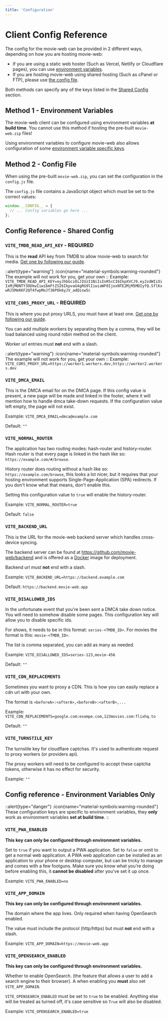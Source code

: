 ```yaml
---
title: 'Configuration'
---
```

# Client Config Reference

The config for the movie-web can be provided in 2 different ways, depending on how you are hosting movie-web:
- If you are using a static web hoster (Such as Vercel, Netlify or Cloudflare pages), you can use [environment variables](#method-1-environment-variables).
- If you are hosting movie-web using shared hosting (Such as cPanel or FTP), please use [the config file](#method-2-config-file).

Both methods can specify any of the keys listed in the [Shared Config](#config-reference-shared-config) section.

## Method 1 - Environment Variables
The movie-web client can be configured using environment variables **at build time**. You cannot use this method if hosting the pre-built `movie-web.zip` files!

Using environment variables to configure movie-web also allows configuration of some [environment variable specific keys](#config-reference-environment-variables-only).

## Method 2 - Config File
When using the pre-built `movie-web.zip`, you can set the configuration in the `config.js` file. 

The `config.js` file contains a JavaScript object which must be set to the correct values:
```js
window.__CONFIG__ = {
  // ... Config variables go here ...
};
```

## Config Reference - Shared Config

### `VITE_TMDB_READ_API_KEY` - REQUIRED

This is the **read** API key from TMDB to allow movie-web to search for media. [Get one by following our guide](/self-hosting/client#tmdb-api-key).

::alert{type="warning"}
:icon{name="material-symbols:warning-rounded"} The example will not work for you, get your own
::
Example: <code style="overflow-wrap: anywhere">VITE_TMDB_READ_API_KEY=eyJhbGciOiJIUzI1NiIsInR5cCI6IkpXVCJ9.eyJzdWIiOiIxMjM0NTY3ODkwIiwibmFtZSI6IkpvaG4gRG9lIiwiaWF0IjoxNTE2MjM5MDIyfQ.SflKxwRJSMeKKF2QT4fwpMeJf36POk6yJV_adQssw5c</code>

### `VITE_CORS_PROXY_URL` - REQUIRED

This is where you put proxy URLS, you must have at least one. [Get one by following our guide](/self-hosting/proxy#cloudflare-workers).

You can add multiple workers by separating them by a comma, they will be load balanced using round robin method on the client.

Worker url entries must **not** end with a slash.

::alert{type="warning"}
:icon{name="material-symbols:warning-rounded"} The example will not work for you, get your own
::
Example: `VITE_CORS_PROXY_URL=https://worker1.workers.dev,https://worker2.workers.dev`

### `VITE_DMCA_EMAIL`

This is the DMCA email for on the DMCA page. If this config value is present, a new page will be made and linked in the footer, where it will mention how to handle dmca take-down requests. If the configuration value left empty, the page will not exist.

Example: `VITE_DMCA_EMAIL=dmca@example.com`

Default: `""`

### `VITE_NORMAL_ROUTER`

The application has two routing modes: hash-router and history-router.
Hash router is that every page is linked in the hash like so: `https://example.com/#/browse`.

History router does routing without a hash like so: `https://example.com/browse`, this looks a lot nicer, but it requires that your hosting environment supports Single-Page-Application (SPA) redirects. If you don't know what that means, don't enable this.

Setting this configuration value to `true` will enable the history-router.

Example: `VITE_NORMAL_ROUTER=true`

Default: `false`

### `VITE_BACKEND_URL`
This is the URL for the movie-web backend server which handles cross-device syncing.

The backend server can be found at https://github.com/movie-web/backend and is offered as a [Docker](https://docs.docker.com/get-started/overview/) image for deployment.

Backend url must **not** end with a slash.

Example: `VITE_BACKEND_URL=https://backend.example.com`

Default: `https://backend.movie-web.app`

### `VITE_DISALLOWED_IDS`

In the unfortunate event that you're been sent a DMCA take down notice. You will need to somehow disable some pages. This configuration key will allow you to disable specific ids.

For shows, it needs to be in this format: `series-<TMDB_ID>`. For movies the format is this: `movie-<TMDB_ID>`.

The list is comma separated, you can add as many as needed.

Example: `VITE_DISALLOWED_IDS=series-123,movie-456`

Default: `""`

### `VITE_CDN_REPLACEMENTS`

Sometimes you want to proxy a CDN. This is how you can easily replace a cdn url with your own.

The format is `<beforeA>:<afterA>,<beforeB>:<afterB>,...`

Example: `VITE_CDN_REPLACEMENTS=google.com:exampe.com,123movies.com:flixhq.to`

Default: `""`

### `VITE_TURNSTILE_KEY`

The turnstile key for cloudflare captchas. It's used to authenticate request to proxy workers (or providers api).

The proxy workers will need to be configured to accept these captcha tokens, otherwise it has no effect for security.

Example: `""`

## Config reference - Environment Variables Only
::alert{type="danger"}
:icon{name="material-symbols:warning-rounded"} These configuration keys are specific to environment variables, they **only** work as environment variables **set at build time**.
::


### `VITE_PWA_ENABLED`
**This key can only be configured through environment variables.**

Set to `true` if you want to output a PWA application. Set to `false` or omit to get a normal web application.
A PWA web application can be installed as an application to your phone or desktop computer, but can be tricky to manage and comes with a few footguns.
Make sure you know what you're doing before enabling this, it **cannot be disabled** after you've set it up once.

Example: `VITE_PWA_ENABLED=no`

### `VITE_APP_DOMAIN`
**This key can only be configured through environment variables.**

The domain where the app lives. Only required when having OpenSearch enabled.

The value must include the protocol (http/https) but must **not** end with a slash.

Example: `VITE_APP_DOMAIN=https://movie-web.app`

### `VITE_OPENSEARCH_ENABLED`
**This key can only be configured through environment variables.**

Whether to enable OpenSearch. (the feature that allows a user to add a search engine to their browser). A
when enabling you **must** also set `VITE_APP_DOMAIN`.

`VITE_OPENSEARCH_ENABLED` must be set to `true` to be enabled. Anything else will be treated as turned off, it's case sensitive so `True` will also be disabled.

Example: `VITE_OPENSEARCH_ENABLED=true`

